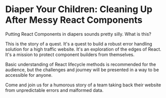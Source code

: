 # Diaper Your Children: Cleaning Up After Messy React Components

Putting React Components in diapers sounds pretty silly. What is this?

This is the story of a quest. It's a quest to build a robust error handling
solution for a high traffic website. It's an exploration of the edges of React.
It's a mission to protect component builders from themselves. 

Basic understanding of React lifecycle methods is recommended for the audience, but 
the challenges and journey will be presented in a way to be accessible for anyone.

Come and join us for a humorous story of a team taking back their website from
unpredictable errors and malformed data. 
